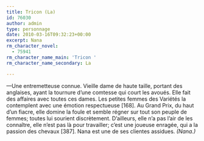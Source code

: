 ```yaml
---
title: Tricon (La)
id: 76030
author: admin
type: personnage
date: 2010-03-16T09:32:23+00:00
excerpt: Nana
rm_character_novel:
  - 75941
rm_character_name_main: 'Tricon '
rm_character_name_secondary: La

---
```

—Une entremetteuse connue. Vieille dame de haute taille, portant des anglaises, ayant la tournure d&rsquo;une comtesse qui court les avoués. Elle fait des affaires avec toutes ces dames. Les petites femmes des Variétés la contemplent avec une émotion respectueuse [168]. Au Grand Prix, du haut d&rsquo;un fiacre, elle domine la foule et semble régner sur tout son peuple de femmes; toutes lui sourient discrètement. D&rsquo;ailleurs, elle n&rsquo;a pas l&rsquo;air de les connaître, elle n&rsquo;est pas là pour travailler; c&rsquo;est une joueuse enragée, qui a la passion des chevaux [387]. Nana est une de ses clientes assidues. _(Nana.)_